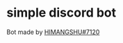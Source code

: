 <h1>simple discord bot</h1>

Bot made by <a href="https://discord.gg/CaDpa7bQ8q">HIMANGSHU#7120</a>
